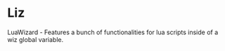 Liz
===

LuaWizard - Features a bunch of functionalities for lua scripts inside of a wiz global variable.